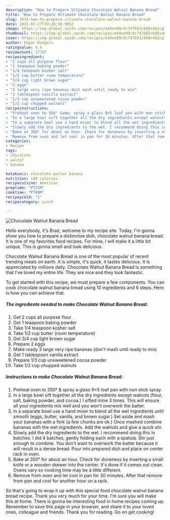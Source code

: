```yaml
---
description: "How to Prepare Ultimate Chocolate Walnut Banana Bread"
title: "How to Prepare Ultimate Chocolate Walnut Banana Bread"
slug: 1074-how-to-prepare-ultimate-chocolate-walnut-banana-bread
date: 2021-07-27T19:20:30.905Z
image: https://img-global.cpcdn.com/recipes/e44ee09c9c747683/680x482cq70/chocolate-walnut-banana-bread-recipe-main-photo.jpg
thumbnail: https://img-global.cpcdn.com/recipes/e44ee09c9c747683/680x482cq70/chocolate-walnut-banana-bread-recipe-main-photo.jpg
cover: https://img-global.cpcdn.com/recipes/e44ee09c9c747683/680x482cq70/chocolate-walnut-banana-bread-recipe-main-photo.jpg
author: Edgar Rodgers
ratingvalue: 4.4
reviewcount: 17787
recipeingredient:
- "2 cups all purpose flour"
- "1 teaspoon baking powder"
- "1/4 teaspoon kosher salt"
- "1/2 cup butter room temperature"
- "3/4 cup light brown sugar"
- "2 eggs"
- "3 large very ripe bananas dont mash until ready to mix"
- "1 tablespoon vanilla extract"
- "1/3 cup unsweetened cocoa powder"
- "1/2 cup chopped walnuts"
recipeinstructions:
- "Preheat oven to 350° &amp; spray a glass 9×5 loaf pan with non stick spray."
- "In a large bowl sift together all the dry ingredients except walnuts (flour, salt, baking powder, and cocoa.) I sifted mine 3 times. This will ensure all your ingredients mix well and you won&#39;t overwork the batter."
- "In a separate bowl use a hand mixer to blend all the wet ingredients until smooth (eggs, butter, vanilla, and brown sugar.) Set aside and mash your bananas with a fork (a few chunks are ok.) Once mashed combine bananas with the wet ingredients. Add the walnuts and give a quick stir."
- "Slowly add the dry ingredients to the wet. I recommend doing this in batches. I did 4 batches, gently folding each with a spatula. Stir just enough to combine. You don&#39;t want to overwork the batter because it will result in a dense bread. Pour into prepared dish and place on center rack in oven."
- "Bake at 350° for about an hour. Check for doneness by inserting a small knife or a wooden skewer into the center. It&#39;s done if it comes out clean. Ovens vary so cooking time may be a little different."
- "Remove from oven and let cool in pan for 30 minutes. After that remove from pan and cool for another hour on a rack."
categories:
- Recipe
tags:
- chocolate
- walnut
- banana

katakunci: chocolate walnut banana 
nutrition: 140 calories
recipecuisine: American
preptime: "PT25M"
cooktime: "PT49M"
recipeyield: "2"
recipecategory: Lunch

---
```



![Chocolate Walnut Banana Bread](https://img-global.cpcdn.com/recipes/e44ee09c9c747683/680x482cq70/chocolate-walnut-banana-bread-recipe-main-photo.jpg)

Hello everybody, it's Brad, welcome to my recipe site. Today, I'm gonna show you how to prepare a distinctive dish, chocolate walnut banana bread. It is one of my favorites food recipes. For mine, I will make it a little bit unique. This is gonna smell and look delicious.



Chocolate Walnut Banana Bread is one of the most popular of recent trending meals on earth. It is simple, it's quick, it tastes delicious. It is appreciated by millions daily. Chocolate Walnut Banana Bread is something that I've loved my entire life. They are nice and they look fantastic.


To get started with this recipe, we must prepare a few components. You can cook chocolate walnut banana bread using 10 ingredients and 6 steps. Here is how you can achieve that.

<!--inarticleads1-->

##### The ingredients needed to make Chocolate Walnut Banana Bread:

1. Get 2 cups all purpose flour
1. Get 1 teaspoon baking powder
1. Take 1/4 teaspoon kosher salt
1. Take 1/2 cup butter (room temperature)
1. Get 3/4 cup light brown sugar
1. Prepare 2 eggs
1. Make ready 3 large very ripe bananas (don&#39;t mash until ready to mix)
1. Get 1 tablespoon vanilla extract
1. Prepare 1/3 cup unsweetened cocoa powder
1. Take 1/2 cup chopped walnuts




<!--inarticleads2-->

##### Instructions to make Chocolate Walnut Banana Bread:

1. Preheat oven to 350° &amp; spray a glass 9×5 loaf pan with non stick spray.
1. In a large bowl sift together all the dry ingredients except walnuts (flour, salt, baking powder, and cocoa.) I sifted mine 3 times. This will ensure all your ingredients mix well and you won&#39;t overwork the batter.
1. In a separate bowl use a hand mixer to blend all the wet ingredients until smooth (eggs, butter, vanilla, and brown sugar.) Set aside and mash your bananas with a fork (a few chunks are ok.) Once mashed combine bananas with the wet ingredients. Add the walnuts and give a quick stir.
1. Slowly add the dry ingredients to the wet. I recommend doing this in batches. I did 4 batches, gently folding each with a spatula. Stir just enough to combine. You don&#39;t want to overwork the batter because it will result in a dense bread. Pour into prepared dish and place on center rack in oven.
1. Bake at 350° for about an hour. Check for doneness by inserting a small knife or a wooden skewer into the center. It&#39;s done if it comes out clean. Ovens vary so cooking time may be a little different.
1. Remove from oven and let cool in pan for 30 minutes. After that remove from pan and cool for another hour on a rack.




So that's going to wrap it up with this special food chocolate walnut banana bread recipe. Thank you very much for your time. I'm sure you will make this at home. There is gonna be interesting food in home recipes coming up. Remember to save this page in your browser, and share it to your loved ones, colleague and friends. Thank you for reading. Go on get cooking!
